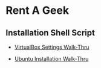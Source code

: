 # Rent A Geek

## Installation Shell Script

* [VirtualBox Settings Walk-Thru](../VBox_Settings/)

* [Ubuntu Installation Walk-Thru](../Ubuntu_Install/)
